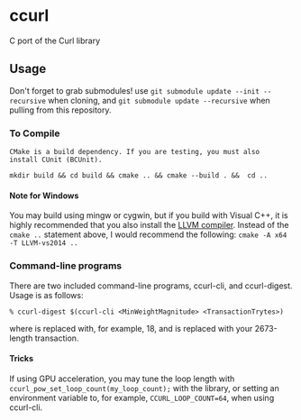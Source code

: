 # ccurl
C port of the Curl library

## Usage

Don't forget to grab submodules! use `git submodule update --init --recursive` 
when cloning, and `git submodule update --recursive` when pulling from this 
repository.

### To Compile

    CMake is a build dependency. If you are testing, you must also
    install CUnit (BCUnit).

`mkdir build && cd build && cmake .. && cmake --build . &&  cd ..`

#### Note for Windows

You may build using mingw or cygwin, but if you build with Visual C++, it is
highly recommended that you also install the 
[LLVM compiler](http://releases.llvm.org/download.html). Instead of the `cmake ..`
statement above, I would recommend the following: `cmake -A x64 -T LLVM-vs2014 ..`

### Command-line programs

There are two included command-line programs, ccurl-cli, and ccurl-digest. Usage 
is as follows:

`% ccurl-digest $(ccurl-cli <MinWeightMagnitude> <TransactionTrytes>)`

where <MinWeightMagnitude> is replaced with, for example, 18, and 
<TransactionTrytes> is replaced with your 2673-length transaction.

#### Tricks

If using GPU acceleration, you may tune the loop length with 
`ccurl_pow_set_loop_count(my_loop_count);` with the library, or 
setting an environment variable to, for example, `CCURL_LOOP_COUNT=64`, when 
using ccurl-cli.
